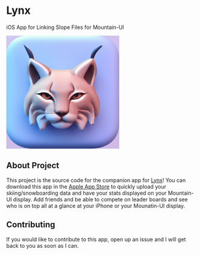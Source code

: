 # Lynx

iOS App for Linking Slope Files for Mountain-UI

<img src="Lynx/Assets.xcassets/AppIcon.appiconset/AppIcon.png" width="300" height="300"/>

## About Project

This project is the source code for the companion app for [Lynx](https://github.com/matthewfernst/Lynx)! You can download this app in the [Apple App Store](https://www.apple.com/app-store/) to quickly upload your skiing/snowboarding data and
have your stats displayed on your Mountain-UI display. Add friends and be able to compete on leader boards and see who is on top all at a glance at your iPhone or your Mounatin-UI display.

## Contributing
If you would like to contribute to this app, open up an issue and I will get back to you as soon as I can.
